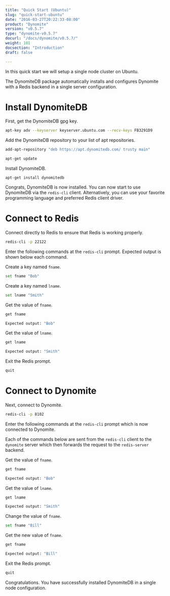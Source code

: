 ```yaml
---
title: "Quick Start (Ubuntu)"
slug: "quick-start-ubuntu"
date: "2016-03-27T20:22:33-08:00"
product: "Dynomite"
version: "v0.5.7"
type: "dynomite-v0.5.7"
docurl: "/docs/dynomite/v0.5.7/"
weight: 101
docsection: "Introduction"
draft: false

---
```


In this quick start we will setup a single node cluster on Ubuntu.

The DynomiteDB package automatically installs and configures Dynomite with a Redis backend in a single server configuration.

# Install DynomiteDB

First, get the DynomiteDB gpg key.

```bash
apt-key adv --keyserver keyserver.ubuntu.com --recv-keys FB3291D9
```

Add the DynomiteDB repository to your list of apt repositories.

```bash
add-apt-repository "deb https://apt.dynomitedb.com/ trusty main"

apt-get update
```

Install DynomiteDB.

```
apt-get install dynomitedb
```

Congrats, DynomiteDB is now installed. You can now start to use DynomiteDB via the `redis-cli` client. Alternatively, you can use your favorite programming language and preferred Redis client driver.

# Connect to Redis

Connect directly to Redis to ensure that Redis is working properly.

```bash
redis-cli -p 22122
```

Enter the following commands at the `redis-cli` prompt. Expected output is shown below each command.

Create a key named `fname`.

```bash
set fname "Bob"
```

Create a key named `lname`.

```bash
set lname "Smith"
```

Get the value of `fname`.

```bash
get fname

Expected output: "Bob"
```

Get the value of `lname`.

```bash
get lname

Expected output: "Smith"
```

Exit the Redis prompt.

```bash
quit
```

# Connect to Dynomite

Next, connect to Dynomite.

```bash
redis-cli -p 8102
```

Enter the following commands at the `redis-cli` prompt which is now connected to Dynomite.

Each of the commands below are sent from the `redis-cli` client to the `dynomite` server which then forwards the request to the `redis-server` backend.

Get the value of `fname`.

```bash
get fname

Expected output: "Bob"
```

Get the value of `lname`.

```bash
get lname

Expected output: "Smith"
```

Change the value of `fname`.

```bash
set fname "Bill"
```

Get the new value of `fname`.

```bash
get fname

Expected output: "Bill"
```

Exit the Redis prompt.

```bash
quit
```

Congratulations. You have successfully installed DynomiteDB in a single node configuration.
